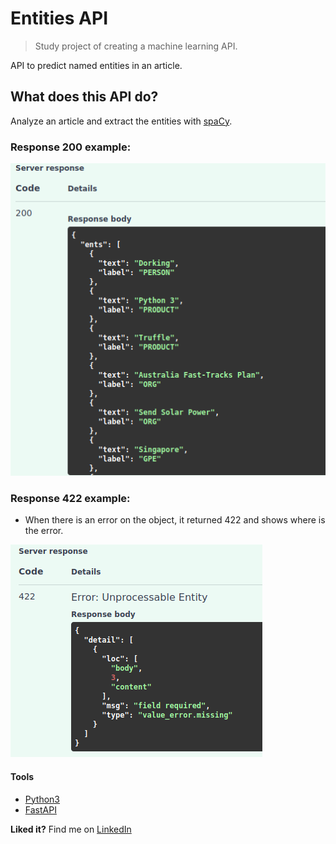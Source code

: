# Entities API
> Study project of creating a machine learning API.

API to predict named entities in an article.

## What does this API do?

Analyze an article and extract the entities with [spaCy](https://spacy.io/).

### Response 200 example:

![](https://github.com/josehenriqueroveda/machine-learning-API/blob/master/img/200.png)

### Response 422 example:
- When there is an error on the object, it returned 422 and shows where is the error.

![](https://github.com/josehenriqueroveda/machine-learning-API/blob/master/img/422.png)

#### Tools
- [Python3](https://www.python.org/)
- [FastAPI](https://fastapi.tiangolo.com/)

**Liked it?**
Find me on [LinkedIn](https://www.linkedin.com/in/jhroveda/)
